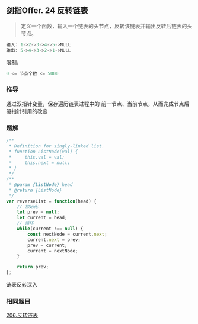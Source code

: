 ## 剑指Offer. 24 反转链表

> 定义一个函数，输入一个链表的头节点，反转该链表并输出反转后链表的头节点。

```js
输入: 1->2->3->4->5->NULL
输出: 5->4->3->2->1->NULL
```

限制:
```js
0 <= 节点个数 <= 5000
```

### 推导
通过双指针变量，保存遍历链表过程中的 前一节点、当前节点，从而完成节点后驱指针引用的改变

### 题解
```js
/**
 * Definition for singly-linked list.
 * function ListNode(val) {
 *     this.val = val;
 *     this.next = null;
 * }
 */
/**
 * @param {ListNode} head
 * @return {ListNode}
 */
var reverseList = function(head) {
    // 初始化
    let prev = null;
    let current = head;
    // 循环
    while(current !== null) {
        const nextNode = current.next;
        current.next = prev;
        prev = current;
        current = nextNode;
    }

    return prev;
};
```

[链表反转深入](https://github.com/XyyF/elfin-algorithm/blob/master/dataStructure/%E9%93%BE%E8%A1%A8/%E5%8F%8D%E8%BD%AC%E9%93%BE%E8%A1%A8.md)

### 相同题目
[206.反转链表](https://leetcode-cn.com/problems/reverse-linked-list/submissions/)